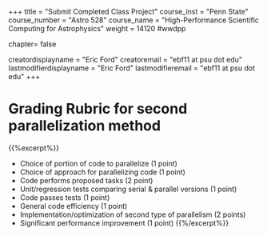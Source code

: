 +++
title = "Submit Completed Class Project"
course_inst = "Penn State"
course_number = "Astro 528"
course_name = "High-Performance Scientific Computing for Astrophysics"
weight = 14120  #wwdpp

chapter= false

creatordisplayname = "Eric Ford"
creatoremail = "ebf11 at psu dot edu"
lastmodifierdisplayname = "Eric Ford"
lastmodifieremail = "ebf11 at psu dot edu"
+++

# Grading Rubric for second parallelization method
{{%excerpt%}}
- Choice of portion of code to parallelize (1 point)
- Choice of approach for parallelizing code (1 point)
- Code performs proposed tasks (2 point)
- Unit/regression tests comparing serial & parallel versions (1 point)
- Code passes tests (1 point)
- General code efficiency (1 point)
- Implementation/optimization of second type of parallelism (2 points)
- Significant performance improvement (1 point)
{{%/excerpt%}}
